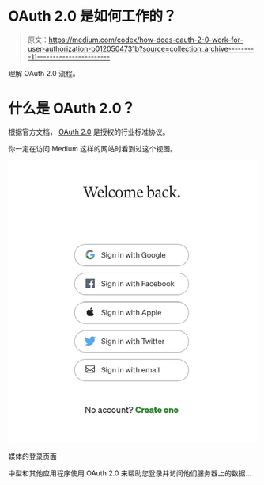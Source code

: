 # OAuth 2.0 是如何工作的？

> 原文：<https://medium.com/codex/how-does-oauth-2-0-work-for-user-authorization-b0120504731b?source=collection_archive---------11----------------------->

理解 OAuth 2.0 流程。

# 什么是 OAuth 2.0？

根据官方文档， [OAuth 2.0](https://oauth.net/2/) 是授权的行业标准协议。

你一定在访问 Medium 这样的网站时看到过这个视图。

![](img/97a478ca5588eb7a61b94d87193ef8f9.png)

媒体的登录页面

中型和其他应用程序使用 OAuth 2.0 来帮助您登录并访问他们服务器上的数据…